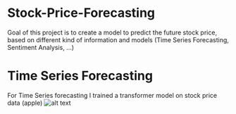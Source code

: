 # Stock-Price-Forecasting
Goal of this project is to create a model to predict the future stock price, based on different kind of information and models (Time Series Forecasting, Sentiment Analysis, ...)

# Time Series Forecasting
For Time Series forecasting I trained a transformer model on stock price data (apple)
![alt text](https://github.com/Gugulugu/Stock-Price-Forecasting/blob/main/Prediction_Results.jpg?raw=true)

